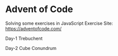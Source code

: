 # Advent of Code 
Solving some exercises in JavaScript Exercise Site: https://adventofcode.com/

Day-1 Trebuchent

Day-2 Cube Conundrum
